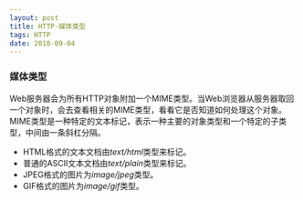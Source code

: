 ```yaml
---
layout: post
title: HTTP-媒体类型
tags: HTTP
date: 2018-09-04
---
```



### 媒体类型
Web服务器会为所有HTTP对象附加一个MIME类型。当Web浏览器从服务器取回一个对象时，会去查看相关的MIME类型，看看它是否知道如何处理这个对象。
MIME类型是一种特定的文本标记，表示一种主要的对象类型和一个特定的子类型，中间由一条斜杠分隔。
* HTML格式的文本文档由*text/html*类型来标记。
* 普通的ASCII文本文档由*text/plain*类型来标记。
* JPEG格式的图片为*image/jpeg*类型。
* GIF格式的图片为*image/gif*类型。
